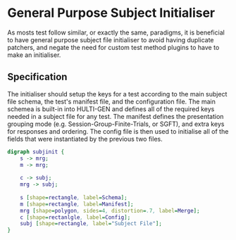 # General Purpose Subject Initialiser

As mosts test follow similar, or exactly the same, paradigms, it is beneficial to have general purpose subject file initialiser to avoid having duplicate patchers, and negate the need for custom test method plugins to have to make an initialiser.

## Specification

The initialiser should setup the keys for a test according to the main subject file schema, the test's manifest file, and the configuration file. The main schemea is built-in into HULTI-GEN and defines all of the required keys needed in a subject file for any test. The manifest defines the presentation grouping mode (e.g. Session-Group-Finite-Trials, or SGFT), and extra keys for responses and ordering. The config file is then used to initialise all of the fields that were instantiated by the previous two files.

```dot
digraph subjinit {
    s -> mrg;
    m -> mrg; 
   
    c -> subj;
    mrg -> subj;
    
    s [shape=rectangle, label=Schema];
    m [shape=rectangle, label=Manifest];
    mrg [shape=polygon, sides=4, distortion=.7, label=Merge];
    c [shape=rectanlgle, label=Config];
    subj [shape=rectangle, label="Subject File"];
}
```

